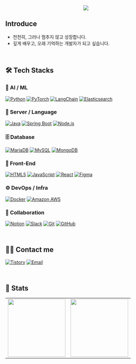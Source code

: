 <div align="center">
  <img src="https://capsule-render.vercel.app/api?type=transparent&color=0:15c13d,100:fcfcfc&height=180&text=Rang.dev&animation=&fontColor=414942&fontSize=50" />
</div>

## Introduce

- 천천히, 그러나 멈추지 않고 성장합니다.
- 깊게 배우고, 오래 기억하는 개발자가 되고 싶습니다.

<br>

## 🛠️ Tech Stacks

### 🧠 AI / ML
[![Python](https://img.shields.io/badge/Python-3776AB?style=flat&logo=Python&logoColor=white)]()
[![PyTorch](https://img.shields.io/badge/PyTorch-EE4C2C?style=flat&logo=PyTorch&logoColor=white)]()
[![LangChain](https://img.shields.io/badge/LangChain-000000?style=flat&logoColor=white)]()
[![Elasticsearch](https://img.shields.io/badge/Elasticsearch-005571?style=flat&logo=Elasticsearch&logoColor=white)]()
<br>

### 🔧 Server / Language
[![Java](https://img.shields.io/badge/Java-007396?style=flat&logo=Java&logoColor=white)]()
[![Spring Boot](https://img.shields.io/badge/Spring%20Boot-6DB33F?style=flat&logo=SpringBoot&logoColor=white)]()
[![Node.js](https://img.shields.io/badge/Node.js-339933?style=flat&logo=Node.js&logoColor=white)]()
<br>

### 🗄️ Database
[![MariaDB](https://img.shields.io/badge/MariaDB-003545?style=flat&logo=MariaDB&logoColor=white)]()
[![MySQL](https://img.shields.io/badge/MySQL-4479A1?style=flat&logo=MySQL&logoColor=white)]()
[![MongoDB](https://img.shields.io/badge/MongoDB-47A248?style=flat&logo=MongoDB&logoColor=white)]()
<br>

### 🎨 Front-End
[![HTML5](https://img.shields.io/badge/HTML5-E34F26?style=flat&logo=HTML5&logoColor=white)]()
[![JavaScript](https://img.shields.io/badge/Javascript-F7DF1E?style=flat&logo=Javascript&logoColor=white)]()
[![React](https://img.shields.io/badge/React-61DAFB?style=flat&logo=React&logoColor=white)]()
[![Figma](https://img.shields.io/badge/Figma-F24E1E?style=flat&logo=Figma&logoColor=white)]()
<br>

### ⚙️ DevOps / Infra
[![Docker](https://img.shields.io/badge/Docker-2496ED?style=flat&logo=Docker&logoColor=white)]()
[![Amazon AWS](https://img.shields.io/badge/Amazon%20AWS-232F3E?style=flat&logo=AmazonAWS&logoColor=white)]()
<br>

### 🤝 Collaboration
[![Notion](https://img.shields.io/badge/Notion-000000?style=flat&logo=Notion&logoColor=white)]()
[![Slack](https://img.shields.io/badge/Slack-4A154B?style=flat&logo=Slack&logoColor=white)]()
[![Git](https://img.shields.io/badge/Git-F05032?style=flat&logo=Git&logoColor=white)]()
[![GitHub](https://img.shields.io/badge/Github-181717?style=flat&logo=Github&logoColor=white)]()

<br>

## 🧑‍💻 Contact me  

[![Tistory](https://img.shields.io/badge/Tistory-000000?style=flat&logo=Tistory&logoColor=white)](https://rangrang-53.tistory.com/)
[![Email](https://img.shields.io/badge/Email-03C75A?style=flat&logo=Naver&logoColor=white)](mailto:jr0503@naver.com)

<br>

## 🏅 Stats  

<table>
  <tr>
    <td>
      <img src="https://github-readme-stats.vercel.app/api?username=rangrang-53&show_icons=true&theme=shadow_green&count_private=true&hide_border=true" height="180"/>
    </td>
    <td>
      <img src="https://github-readme-stats.vercel.app/api/top-langs/?username=rangrang-53&layout=compact&theme=shadow_green&hide_border=true" height="180"/>
    </td>
  </tr>
</table>


